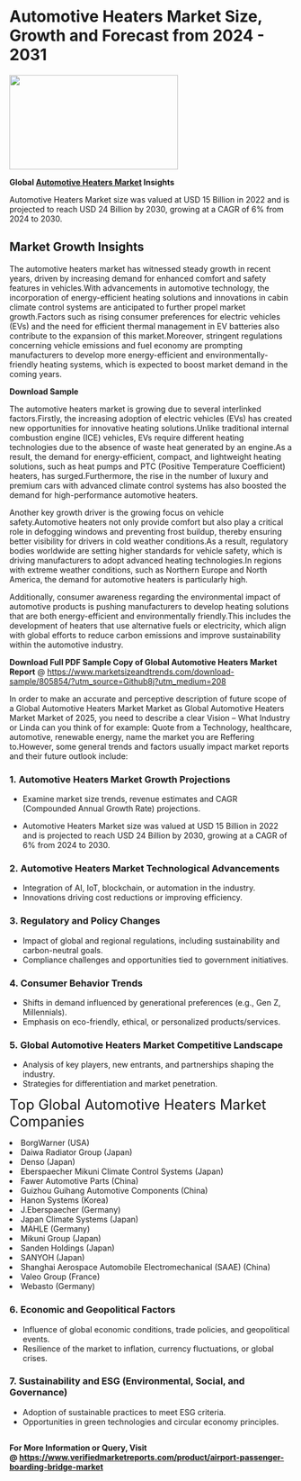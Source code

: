<H1>Automotive Heaters Market Size, Growth and Forecast from 2024 - 2031</H1><img class="aligncenter size-medium wp-image-584254" src="https://thirdeyenews.in/wp-content/uploads/2024/09/Global-Market-Research-300x168.jpeg" alt="" width="300" height="168" /><p><strong>Global&nbsp;<a href="https://www.marketsizeandtrends.com/download-sample/805854/?utm_source=Github8j?utm_medium=208">Automotive Heaters Market</a> Insights</strong></p><p>Automotive Heaters Market size was valued at USD 15 Billion in 2022 and is projected to reach USD 24 Billion by 2030, growing at a CAGR of 6% from 2024 to 2030.</p><p><h2>Market Growth Insights</h2> <p>The automotive heaters market has witnessed steady growth in recent years, driven by increasing demand for enhanced comfort and safety features in vehicles.With advancements in automotive technology, the incorporation of energy-efficient heating solutions and innovations in cabin climate control systems are anticipated to further propel market growth.Factors such as rising consumer preferences for electric vehicles (EVs) and the need for efficient thermal management in EV batteries also contribute to the expansion of this market.Moreover, stringent regulations concerning vehicle emissions and fuel economy are prompting manufacturers to develop more energy-efficient and environmentally-friendly heating systems, which is expected to boost market demand in the coming years.</p> <p><strong>Download Sample</strong></p> <p>The automotive heaters market is growing due to several interlinked factors.Firstly, the increasing adoption of electric vehicles (EVs) has created new opportunities for innovative heating solutions.Unlike traditional internal combustion engine (ICE) vehicles, EVs require different heating technologies due to the absence of waste heat generated by an engine.As a result, the demand for energy-efficient, compact, and lightweight heating solutions, such as heat pumps and PTC (Positive Temperature Coefficient) heaters, has surged.Furthermore, the rise in the number of luxury and premium cars with advanced climate control systems has also boosted the demand for high-performance automotive heaters.</p> <p>Another key growth driver is the growing focus on vehicle safety.Automotive heaters not only provide comfort but also play a critical role in defogging windows and preventing frost buildup, thereby ensuring better visibility for drivers in cold weather conditions.As a result, regulatory bodies worldwide are setting higher standards for vehicle safety, which is driving manufacturers to adopt advanced heating technologies.In regions with extreme weather conditions, such as Northern Europe and North America, the demand for automotive heaters is particularly high.</p> <p>Additionally, consumer awareness regarding the environmental impact of automotive products is pushing manufacturers to develop heating solutions that are both energy-efficient and environmentally friendly.This includes the development of heaters that use alternative fuels or electricity, which align with global efforts to reduce carbon emissions and improve sustainability within the automotive industry.</p> <p><span class=""><strong>Download Full PDF Sample Copy of Global Automotive Heaters Market Report</strong> @ <a href="https://www.marketsizeandtrends.com/download-sample/805854/?utm_source=Github8j?utm_medium=208" target="_blank">https://www.marketsizeandtrends.com/download-sample/805854/?utm_source=Github8j?utm_medium=208</a></span></p><p>In order to make an accurate and perceptive description of future scope of a Global&nbsp;Automotive Heaters Market Market as Global&nbsp;Automotive Heaters Market Market of 2025, you need to describe a clear Vision &ndash; What Industry or Linda can you think of for example: Quote from a Technology, healthcare, automotive, renewable energy, name the market you are Reffering to.However, some general trends and factors usually impact market reports and their future outlook include:</p><h3>1.&nbsp;<strong>Automotive Heaters Market Growth Projections</strong></h3><ul><li>Examine market size trends, revenue estimates and CAGR (Compounded Annual Growth Rate) projections.</li><li><p>Automotive Heaters Market size was valued at USD 15 Billion in 2022 and is projected to reach USD 24 Billion by 2030, growing at a CAGR of 6% from 2024 to 2030.</p></li></ul><h3>2.&nbsp;<strong>Automotive Heaters Market Technological Advancements</strong></h3><ul><li>Integration of AI, IoT, blockchain, or automation in the industry.</li><li>Innovations driving cost reductions or improving efficiency.</li></ul><h3>3.&nbsp;<strong>Regulatory and Policy Changes</strong></h3><ul><li>Impact of global and regional regulations, including sustainability and carbon-neutral goals.</li><li>Compliance challenges and opportunities tied to government initiatives.</li></ul><h3>4.&nbsp;<strong>Consumer Behavior Trends</strong></h3><ul><li>Shifts in demand influenced by generational preferences (e.g., Gen Z, Millennials).</li><li>Emphasis on eco-friendly, ethical, or personalized products/services.</li></ul><h3>5.&nbsp;<strong>Global Automotive Heaters Market Competitive Landscape</strong></h3><ul><li>Analysis of key players, new entrants, and partnerships shaping the industry.</li><li>Strategies for differentiation and market penetration.</li></ul><p data-pm-slice="1 1 []"><span style="color: inherit; font-family: inherit; font-size: 25px;">Top Global Automotive Heaters Market Companies</span></p><div class="" data-test-id=""><p><li>BorgWarner (USA)</li><li> Daiwa Radiator Group (Japan)</li><li> Denso (Japan)</li><li> Eberspaecher Mikuni Climate Control Systems (Japan)</li><li> Fawer Automotive Parts (China)</li><li> Guizhou Guihang Automotive Components (China)</li><li> Hanon Systems (Korea)</li><li> J.Eberspaecher (Germany)</li><li> Japan Climate Systems (Japan)</li><li> MAHLE (Germany)</li><li> Mikuni Group (Japan)</li><li> Sanden Holdings (Japan)</li><li> SANYOH (Japan)</li><li> Shanghai Aerospace Automobile Electromechanical (SAAE) (China)</li><li> Valeo Group (France)</li><li> Webasto (Germany)</li></p></div><h3>6.&nbsp;<strong>Economic and Geopolitical Factors</strong></h3><ul><li>Influence of global economic conditions, trade policies, and geopolitical events.</li><li>Resilience of the market to inflation, currency fluctuations, or global crises.</li></ul><h3>7.&nbsp;<strong>Sustainability and ESG (Environmental, Social, and Governance)</strong></h3><ul><li>Adoption of sustainable practices to meet ESG criteria.</li><li>Opportunities in green technologies and circular economy principles.</li></ul><h2><strong style="font-size: 14px;">For More Information or Query, Visit @&nbsp;</strong><a style="background-color: #ffffff; font-size: 14px;" href="https://www.marketsizeandtrends.com/report/automotive-heaters-market/" target="_blank">https://www.verifiedmarketreports.com/product/airport-passenger-boarding-bridge-market</a></h2>